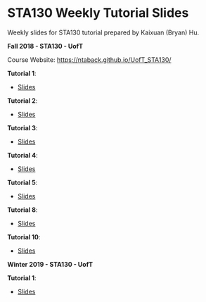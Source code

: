 # STA130 Weekly Tutorial Slides
Weekly slides for STA130 tutorial prepared by Kaixuan (Bryan) Hu.

**Fall 2018 - STA130 - UofT**

Course Website: <a href="https://ntaback.github.io/UofT_STA130/">https://ntaback.github.io/UofT_STA130/</a>

**Tutorial 1**:
- <a href="https://github.com/kaixuan0623/STA130-Weekly-Tutorial-Slides/blob/master/sta130fall2018w1tut.pdf">Slides</a>

**Tutorial 2**: 
- <a href="https://github.com/kaixuan0623/STA130-Weekly-Tutorial-Slides/blob/master/sta130fall2018w2tut.pdf">Slides</a>

**Tutorial 3**:
- <a href="https://github.com/kaixuan0623/STA130-Weekly-Tutorial-Slides/blob/master/sta130fall2018w3tut.pdf">Slides</a>

**Tutorial 4**:
- <a href="https://github.com/kaixuan0623/STA130-Weekly-Tutorial-Slides/blob/master/sta130fall2018w4tut.pdf">Slides</a>

**Tutorial 5**: 
- <a href="https://github.com/kaixuan0623/STA130-Weekly-Tutorial-Slides/blob/master/sta130fall2018w5tut.pdf">Slides</a>

**Tutorial 8**: 
- <a href="https://github.com/kaixuan0623/STA130-Weekly-Tutorial-Slides/blob/master/sta130fall2018w8tut.pdf">Slides</a>

**Tutorial 10**: 
- <a href="https://github.com/kaixuan0623/STA130-Weekly-Tutorial-Slides/blob/master/sta130fall2018w10tut.pdf">Slides</a>


**Winter 2019 - STA130 - UofT**

**Tutorial 1**:
- <a href="https://github.com/kaixuan0623/STA130-Weekly-Tutorial-Slides/blob/master/sta130winter2019w1tut.pdf">Slides</a>

